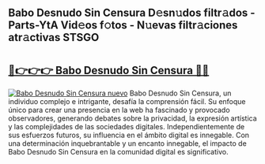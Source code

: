 ## Babo Desnudo Sin Censura D𝚎sn𝚞dos filtr𝚊dos - Parts-YtA Vid𝚎os f𝚘tos - N𝚞evas filtr𝚊ciones atr𝚊ctivas STSGO

# <h2><a href="http://mbbgmv.tromn.icu/?c=Babo+Desnudo+Sin+Censura">🔗👉👉👉 Babo Desnudo Sin Censura 🔗🔗</a></h2>

[![Babo Desnudo Sin Censura nuevo](https://i.imgur.com/pEAQMta.gif)](http://mbbgmv.tromn.icu/?c=Babo+Desnudo+Sin+Censura)
Babo Desnudo Sin Censura, un individuo complejo e intrigante, desafía la comprensión fácil. Su enfoque único para crear una presencia en la web ha fascinado y provocado observadores, generando debates sobre la privacidad, la expresión artística y las complejidades de las sociedades digitales. Independientemente de sus esfuerzos futuros, su influencia en el ámbito digital es innegable. Con una determinación inquebrantable y un encanto innegable, el impacto de Babo Desnudo Sin Censura en la comunidad digital es significativo.
